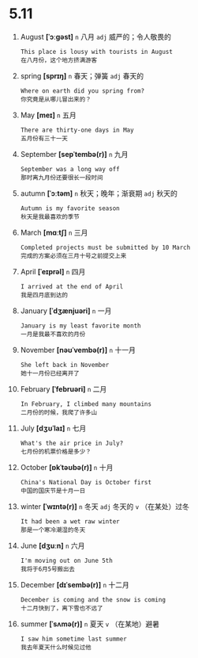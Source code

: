 # 5.11

1. August **[ˈɔːɡəst]** `n` 八月 `adj` 威严的；令人敬畏的

   ```
   This place is lousy with tourists in August
   在八月份，这个地方挤满游客
   ```

2. spring **[sprɪŋ]** `n` 春天；弹簧 `adj` 春天的

   ```
   Where on earth did you spring from?
   你究竟是从哪儿冒出来的？
   ```

3. May **[meɪ]** `n` 五月

   ```
   There are thirty-one days in May
   五月份有三十一天
   ```

4. September **[sepˈtembə(r)]** `n` 九月

   ```
   September was a long way off
   那时离九月份还要很长一段时间
   ```

5. autumn **[ˈɔːtəm]** `n` 秋天；晚年；渐衰期 `adj` 秋天的

   ```
   Autumn is my favorite season
   秋天是我最喜欢的季节
   ```

6. March **[mɑːtʃ]** `n` 三月

   ```
   Completed projects must be submitted by 10 March
   完成的方案必须在三月十号之前提交上来
   ```

7. April **[ˈeɪprəl]** `n` 四月

   ```
   I arrived at the end of April
   我是四月底到达的
   ```

8. January **[ˈdʒænjuəri]** `n` 一月

   ```
   January is my least favorite month
   一月是我最不喜欢的月份
   ```

9. November **[nəʊˈvembə(r)]** `n` 十一月

   ```
   She left back in November
   她十一月份已经离开了
   ```

10. February **[ˈfebruəri]** `n` 二月

    ```
    In February, I climbed many mountains
    二月份的时候，我爬了许多山
    ```

11. July **[dʒʊˈlaɪ]** `n` 七月

    ```
    What's the air price in July?
    七月份的机票价格是多少？
    ```

12. October **[ɒkˈtəʊbə(r)]** `n` 十月

    ```
    China's National Day is October first
    中国的国庆节是十月一日
    ```

13. winter **[ˈwɪntə(r)]** `n` 冬天 `adj` 冬天的 `v` （在某处）过冬

    ```
    It had been a wet raw winter
    那是一个寒冷潮湿的冬天
    ```

14. June **[dʒuːn]** `n` 六月

    ```
    I'm moving out on June 5th
    我将于6月5号搬出去
    ```

15. December **[dɪˈsembə(r)]** `n` 十二月

    ```
    December is coming and the snow is coming
    十二月快到了，离下雪也不远了
    ```

16. summer **[ˈsʌmə(r)]** `n` 夏天 `v` （在某地）避暑
    ```
    I saw him sometime last summer
    我去年夏天什么时候见过他
    ```
